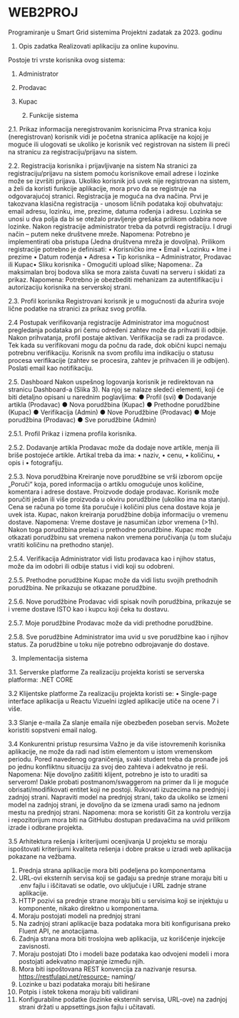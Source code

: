 # WEB2PROJ
Programiranje u Smart Grid sistemima
Projektni zadatak za 2023. godinu

  1. Opis zadatka
Realizovati aplikaciju za online kupovinu.

Postoje tri vrste korisnika ovog sistema:
1. Administrator
2. Prodavac
3. Kupac

   2. Funkcije sistema

2.1. Prikaz informacija neregistrovanim korisnicima
Prva stranica koju (neregistrovan) korisnik vidi je početna stranica aplikacije na kojoj je moguće ili
ulogovati se ukoliko je korisnik već registrovan na sistem ili preći na stranicu za registraciju/prijavu na
sistem.

2.2. Registracija korisnika i prijavljivanje na sistem
Na stranici za registraciju/prijavu na sistem pomoću korisnikove email adrese i lozinke može se izvršiti
prijava.
Ukoliko korisnik još uvek nije registrovan na sistem, a želi da koristi funkcije aplikacije, mora prvo da se
registruje na odgovarajućoj stranici. Registracija je moguća na dva načina. Prvi je takozvana klasična
registracija - unosom ličnih podataka koji obuhvataju: email adresu, lozinku, ime, prezime, datuma
rođenja i adresu. Lozinka se unosi u dva polja da bi se otežalo pravljenje grešaka prilikom odabira nove
lozinke. Nakon registracije administrator treba da potvrdi registraciju. I drugi način – putem neke
društvene mreže.
Napomena: Potrebno je implementirati oba pristupa (Jedna društvena mreža je dovoljna).
Prilikom registracije potrebno je definisati:
• Korisničko ime
• Email
• Lozinku
• Ime i prezime
• Datum rođenja
• Adresa
• Tip korisnika – Administrator, Prodavac ili Kupac• Sliku korisnika - Omogućiti upload slike;
Napomena:. Za maksimalan broj bodova slika se mora zaista čuvati na serveru i skidati za prikaz.
Napomena: Potrebno je obezbediti mehanizam za autentifikaciju i autorizaciju korisnika na serverskoj
strani.

2.3. Profil korisnika
Registrovani korisnik je u mogućnosti da ažurira svoje lične podatke na stranici za prikaz svog profila.

2.4 Postupak verifikovanja registracije
Administrator ima mogućnost pregledanja podataka pri čemu određeni zahtev može da prihvati ili odbije.
Nakon prihvatanja, profil postaje aktivan. Verifikacija se radi za prodavce. Tek kada su verifikovani mogu da
počnu da rade, dok obični kupci nemaju potrebnu verifikaciju.
Korisnik na svom profilu ima indikaciju o statusu procesa verifikacije (zahtev se procesira, zahtev je
prihvaćen ili je odbijen). Poslati email kao notifikaciju.

2.5. Dashboard
Nakon uspešnog logovanja korisnik je redirektovan na stranicu Dashboard-a (Slika 3). Na njoj se nalaze
sledeći elementi, koji će biti detaljno opisani u narednim poglavljima:
● Profil (svi)
● Dodavanje artikla (Prodavac)
● Nova porudžbina (Kupac)
● Prethodne porudžbine (Kupac)
● Verifikacija (Admin)
● Nove Porudžbine (Prodavac)
● Moje porudžbina (Prodavac)
● Sve porudžbine (Admin)

2.5.1. Profil
Prikaz i izmena profila korisnika.

2.5.2. Dodavanje artikla
Prodavac može da dodaje nove artikle, menja ili briše postojeće artikle. Artikal treba da ima:
• naziv,
• cenu,
• količinu,
• opis i
• fotografiju.

2.5.3. Nova porudžbina
Kreiranje nove porudžbine se vrši izborom opcije „Poruči“ koja, pored informacija o artiklu omogućuje
unos količine, komentara i adrese dostave. Proizvode dodaje prodavac. Korisnik može poručiti jedan ili
više proizvoda u okviru porudžbine (ukoliko ima na stanju). Cena se računa po tome šta poručuje i količini
plus cena dostave koja je uvek ista. Kupac, nakon kreiranja porudžbine dobija informaciju o vremenu
dostave.
Napomena: Vreme dostave je nasumičan izbor vremena (>1h). Nakon toga porudžbina prelazi u
prethodne porudžbine. Kupac može otkazati porudžbinu sat vremena nakon vremena poručivanja (u tom
slučaju vratiti količinu na prethodno stanje).

2.5.4. Verifikacija
Administrator vidi listu prodavaca kao i njihov status, može da im odobri ili odbije status i vidi koji su
odobreni.

2.5.5. Prethodne porudžbine
Kupac može da vidi listu svojih prethodnih porudžbina. Ne prikazuju se otkazane porudžbine.

2.5.6. Nove porudžbine
Prodavac vidi spisak novih porudžbina, prikazuje se i vreme dostave ISTO kao i kupcu koji čeka tu dostavu.

2.5.7. Moje porudžbine
Prodavac može da vidi prethodne porudžbine.

2.5.8. Sve porudžbine
Administrator ima uvid u sve porudžbine kao i njihov status. Za porudžbine u toku nije potrebno
odbrojavanje do dostave.

  3. Implementacija sistema

3.1. Serverske platforme
Za realizaciju projekta koristi se serverska platforma:
.NET CORE

3.2 Klijentske platforme
Za realizaciju projekta koristi se:
• Single-page interface aplikacija u Reactu
Vizuelni izgled aplikacije utiče na ocene 7 i više.

3.3 Slanje e-maila
Za slanje emaila nije obezbeđen poseban servis. Možete koristiti sopstveni email nalog.

3.4 Konkurentni pristup resursima
Važno je da više istovremenih korisnika aplikacije, ne može da radi nad istim elementom u istom
vremenskom periodu. Pored navedenog ograničenja, svaki student treba da pronađe još po jednu
konfliktnu situaciju za svoj deo zahteva i adekvatno je reši.
Napomena: Nije dovoljno zašititi klijent, potrebno je isto to uraditi sa serverom! Dakle probati
postmanom/swaggerom na primer da li je moguće obrisati/modifikovati entitet koji ne postoji.
Rukovati izuzecima na prednjoj i zadnjoj strani. Napraviti model na prednjoj strani, tako da ukoliko se
izmeni model na zadnjoj strani, je dovoljno da se izmena uradi samo na jednom mestu na prednjoj
strani.
Napomena: mora se koristiti Git za kontrolu verzija i repozitorijum mora biti na GitHubu dostupan
predavačima na uvid prilikom izrade i odbrane projekta.

3.5 Arhitektura rešenja i kriterijumi ocenjivanja
U projektu se moraju ispoštovati kriterijumi kvaliteta rešenja i dobre prakse u izradi web aplikacija
pokazane na vežbama.
1. Prednja strana aplikacije mora biti podeljena po komponentama
2. URL-ovi eksternih servisa koji se gađaju sa prednje strane moraju biti u .env fajlu i iščitavati
se odatle, ovo uključuje i URL zadnje strane aplikacije.
3. HTTP pozivi sa prednje strane moraju biti u servisima koji se injektuju u komponente,
nikako direktno u komponentama.
4. Moraju postojati modeli na prednjoj strani
5. Na zadnjoj strani aplikacije baza podataka mora biti konfigurisana preko Fluent API,
ne anotacijama.
6. Zadnja strana mora biti troslojna web aplikacija, uz korišćenje injekcije zavisnosti.
7. Moraju postojati Dto i modeli baze podataka kao odvojeni modeli i mora postojati adekvatno
mapiranje između njih.
8. Mora biti ispoštovana REST konvencija za nazivanje resursa.
https://restfulapi.net/resource- naming/
9. Lozinke u bazi podataka moraju biti heširane
10. Potpis i istek tokena moraju biti validirani
11. Konfigurabilne podatke (lozinke eksternih servisa, URL-ove) na zadnjoj strani
držati u appsettings.json fajlu i učitavati.
